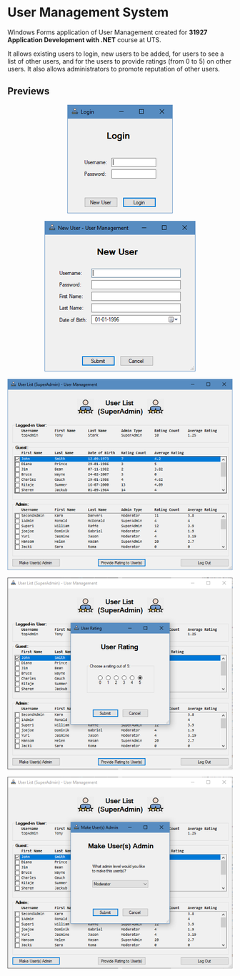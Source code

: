 # User Management System

Windows Forms application of User Management created for **31927 Application Development with .NET** course at UTS.

It allows existing users to login, new users to be added, for users to see a list of other users, and for the users to provide ratings (from 0 to 5) on other users. It also allows administrators to promote reputation of other users.

## Previews

<p align="center">
  <img src="previews/login_screen.png" alt="Login Screen">
</p>

<p align="center">
  <img src="previews/registration_screen.png" alt="Registration Screen">
</p>

<p align="center">
  <img src="previews/userlist_superadmin_screen.png" alt="User List Screen">
</p>

<p align="center">
  <img src="previews/userrating_dialog.png" alt="User Rating Dialog">
</p>

<p align="center">
  <img src="previews/promote_reputation_dialog.png" alt="Promote Reputation Dialog">
</p>
